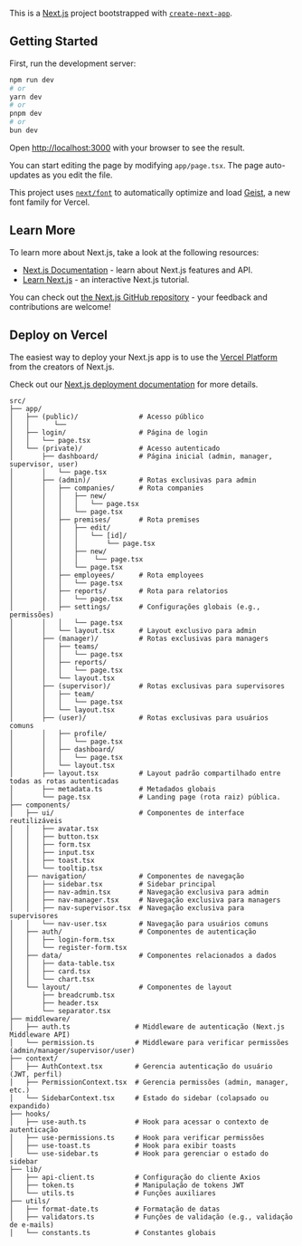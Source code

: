 This is a [Next.js](https://nextjs.org) project bootstrapped with [`create-next-app`](https://nextjs.org/docs/app/api-reference/cli/create-next-app).

## Getting Started

First, run the development server:

```bash
npm run dev
# or
yarn dev
# or
pnpm dev
# or
bun dev
```

Open [http://localhost:3000](http://localhost:3000) with your browser to see the result.

You can start editing the page by modifying `app/page.tsx`. The page auto-updates as you edit the file.

This project uses [`next/font`](https://nextjs.org/docs/app/building-your-application/optimizing/fonts) to automatically optimize and load [Geist](https://vercel.com/font), a new font family for Vercel.

## Learn More

To learn more about Next.js, take a look at the following resources:

- [Next.js Documentation](https://nextjs.org/docs) - learn about Next.js features and API.
- [Learn Next.js](https://nextjs.org/learn) - an interactive Next.js tutorial.

You can check out [the Next.js GitHub repository](https://github.com/vercel/next.js) - your feedback and contributions are welcome!

## Deploy on Vercel

The easiest way to deploy your Next.js app is to use the [Vercel Platform](https://vercel.com/new?utm_medium=default-template&filter=next.js&utm_source=create-next-app&utm_campaign=create-next-app-readme) from the creators of Next.js.

Check out our [Next.js deployment documentation](https://nextjs.org/docs/app/building-your-application/deploying) for more details.
```
src/
├── app/
│   ├── (public)/               # Acesso público
│   │      └── 
│   ├── login/                  # Página de login
│   │   └── page.tsx
│   └── (private)/              # Acesso autenticado
│       ├── dashboard/          # Página inicial (admin, manager, supervisor, user)
│       │   └── page.tsx
│       ├── (admin)/            # Rotas exclusivas para admin
│       │   ├── companies/      # Rota companies
│       │   │   ├── new/
│       │   │   │   └── page.tsx
│       │   │   └── page.tsx
│       │   ├── premises/       # Rota premises
│       │   │   ├── edit/
│       │   │   │   └── [id]/
│       │   │   │       └── page.tsx
│       │   │   ├── new/
│       │   │   │    └── page.tsx
│       │   │   └── page.tsx
│       │   ├── employees/      # Rota employees
│       │   │   └── page.tsx
│       │   ├── reports/        # Rota para relatorios
│       │   │   └── page.tsx
│       │   ├── settings/       # Configurações globais (e.g., permissões)
│       │   │   └── page.tsx
│       │   └── layout.tsx      # Layout exclusivo para admin
│       ├── (manager)/          # Rotas exclusivas para managers
│       │   ├── teams/
│       │   │   └── page.tsx
│       │   ├── reports/
│       │   │   └── page.tsx
│       │   └── layout.tsx
│       ├── (supervisor)/       # Rotas exclusivas para supervisores
│       │   ├── team/
│       │   │   └── page.tsx
│       │   └── layout.tsx
│       ├── (user)/             # Rotas exclusivas para usuários comuns
│       │   ├── profile/
│       │   │   └── page.tsx
│       │   ├── dashboard/
│       │   │   └── page.tsx
│       │   └── layout.tsx
│       ├── layout.tsx          # Layout padrão compartilhado entre todas as rotas autenticadas
│       ├── metadata.ts         # Metadados globais
│       └── page.tsx            # Landing page (rota raiz) pública.
├── components/
│   ├── ui/                     # Componentes de interface reutilizáveis
│   │   ├── avatar.tsx
│   │   ├── button.tsx
│   │   ├── form.tsx
│   │   ├── input.tsx
│   │   ├── toast.tsx
│   │   └── tooltip.tsx
│   ├── navigation/             # Componentes de navegação
│   │   ├── sidebar.tsx         # Sidebar principal
│   │   ├── nav-admin.tsx       # Navegação exclusiva para admin
│   │   ├── nav-manager.tsx     # Navegação exclusiva para managers
│   │   ├── nav-supervisor.tsx  # Navegação exclusiva para supervisores
│   │   └── nav-user.tsx        # Navegação para usuários comuns
│   ├── auth/                   # Componentes de autenticação
│   │   ├── login-form.tsx
│   │   └── register-form.tsx
│   ├── data/                   # Componentes relacionados a dados
│   │   ├── data-table.tsx
│   │   ├── card.tsx
│   │   └── chart.tsx
│   └── layout/                 # Componentes de layout
│       ├── breadcrumb.tsx
│       ├── header.tsx
│       └── separator.tsx
├── middleware/
│   ├── auth.ts                # Middleware de autenticação (Next.js Middleware API)
│   └── permission.ts          # Middleware para verificar permissões (admin/manager/supervisor/user)
├── context/
│   ├── AuthContext.tsx        # Gerencia autenticação do usuário (JWT, perfil)
│   ├── PermissionContext.tsx  # Gerencia permissões (admin, manager, etc.)
│   └── SidebarContext.tsx     # Estado do sidebar (colapsado ou expandido)
├── hooks/
│   ├── use-auth.ts            # Hook para acessar o contexto de autenticação
│   ├── use-permissions.ts     # Hook para verificar permissões
│   ├── use-toast.ts           # Hook para exibir toasts
│   └── use-sidebar.ts         # Hook para gerenciar o estado do sidebar
├── lib/
│   ├── api-client.ts          # Configuração do cliente Axios
│   ├── token.ts               # Manipulação de tokens JWT
│   └── utils.ts               # Funções auxiliares
├── utils/
│   ├── format-date.ts         # Formatação de datas
│   ├── validators.ts          # Funções de validação (e.g., validação de e-mails)
│   └── constants.ts           # Constantes globais
```

